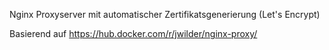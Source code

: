 Nginx Proxyserver mit automatischer Zertifikatsgenerierung (Let's Encrypt)


Basierend auf https://hub.docker.com/r/jwilder/nginx-proxy/
